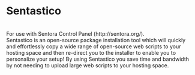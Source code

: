 Sentastico
==========
<br>
For use with Sentora Control Panel (http://sentora.org/).<br>
Sentastico is an open-source package installation tool which will quickly and effortlessly copy a wide range of open-source web scripts to your hosting space and then re-direct you to the installer to enable you to personalize your setup! By using Sentastico you save time and bandwidth by not needing to upload large web scripts to your hosting space. 
